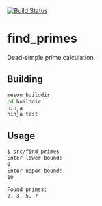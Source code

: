 [![Build Status](https://travis-ci.org/jurf/ossdev-02-485316.svg?branch=master)](https://travis-ci.org/jurf/ossdev-02-485316)

# find_primes

Dead-simple prime calculation.

## Building

```sh
meson builddir
cd builddir
ninja
ninja test
```

## Usage

```sh
$ src/find_primes
Enter lower bound:
0
Enter upper bound:
10

Found primes:
2, 3, 5, 7
```
